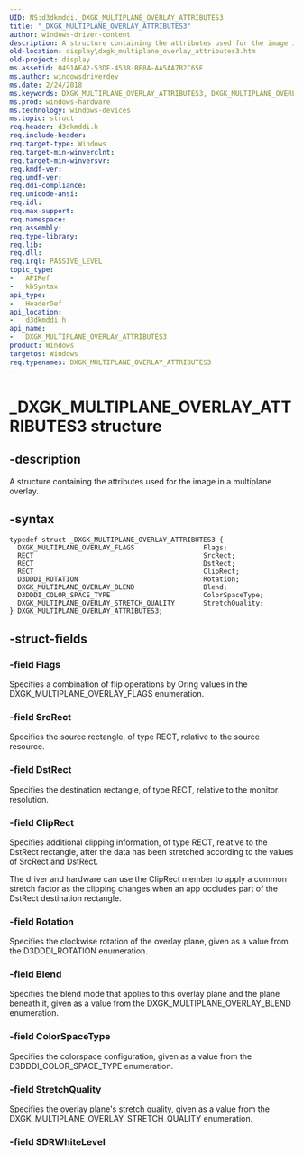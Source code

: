 ```yaml
---
UID: NS:d3dkmddi._DXGK_MULTIPLANE_OVERLAY_ATTRIBUTES3
title: "_DXGK_MULTIPLANE_OVERLAY_ATTRIBUTES3"
author: windows-driver-content
description: A structure containing the attributes used for the image in a multiplane overlay.
old-location: display\dxgk_multiplane_overlay_attributes3.htm
old-project: display
ms.assetid: 0491AF42-53DF-4538-BE8A-AA5AA7B2C65E
ms.author: windowsdriverdev
ms.date: 2/24/2018
ms.keywords: DXGK_MULTIPLANE_OVERLAY_ATTRIBUTES3, DXGK_MULTIPLANE_OVERLAY_ATTRIBUTES3 structure [Display Devices], _DXGK_MULTIPLANE_OVERLAY_ATTRIBUTES3, d3dkmddi/DXGK_MULTIPLANE_OVERLAY_ATTRIBUTES3, display.dxgk_multiplane_overlay_attributes3
ms.prod: windows-hardware
ms.technology: windows-devices
ms.topic: struct
req.header: d3dkmddi.h
req.include-header: 
req.target-type: Windows
req.target-min-winverclnt: 
req.target-min-winversvr: 
req.kmdf-ver: 
req.umdf-ver: 
req.ddi-compliance: 
req.unicode-ansi: 
req.idl: 
req.max-support: 
req.namespace: 
req.assembly: 
req.type-library: 
req.lib: 
req.dll: 
req.irql: PASSIVE_LEVEL
topic_type:
-	APIRef
-	kbSyntax
api_type:
-	HeaderDef
api_location:
-	d3dkmddi.h
api_name:
-	DXGK_MULTIPLANE_OVERLAY_ATTRIBUTES3
product: Windows
targetos: Windows
req.typenames: DXGK_MULTIPLANE_OVERLAY_ATTRIBUTES3
---
```


# _DXGK_MULTIPLANE_OVERLAY_ATTRIBUTES3 structure


## -description


A structure containing the attributes used for the image in a multiplane overlay.


## -syntax


````
typedef struct _DXGK_MULTIPLANE_OVERLAY_ATTRIBUTES3 {
  DXGK_MULTIPLANE_OVERLAY_FLAGS                 Flags;
  RECT                                          SrcRect;
  RECT                                          DstRect;
  RECT                                          ClipRect;
  D3DDDI_ROTATION                               Rotation;
  DXGK_MULTIPLANE_OVERLAY_BLEND                 Blend;
  D3DDDI_COLOR_SPACE_TYPE                       ColorSpaceType;
  DXGK_MULTIPLANE_OVERLAY_STRETCH_QUALITY       StretchQuality;
} DXGK_MULTIPLANE_OVERLAY_ATTRIBUTES3;
````


## -struct-fields




### -field Flags

Specifies a combination of flip operations by Oring values in the DXGK_MULTIPLANE_OVERLAY_FLAGS enumeration.


### -field SrcRect

Specifies the source rectangle, of type RECT, relative to the source resource.


### -field DstRect

Specifies the destination rectangle, of type RECT, relative to the monitor resolution.


### -field ClipRect

Specifies additional clipping information, of type RECT, relative to the DstRect rectangle, after the data has been stretched according to the values of SrcRect and DstRect.

The driver and hardware can use the ClipRect member to apply a common stretch factor as the clipping changes when an app occludes part of the DstRect destination rectangle.


### -field Rotation

Specifies the clockwise rotation of the overlay plane, given as a value from the D3DDDI_ROTATION enumeration.


### -field Blend

Specifies the blend mode that applies to this overlay plane and the plane beneath it, given as a value from the DXGK_MULTIPLANE_OVERLAY_BLEND enumeration.


### -field ColorSpaceType

Specifies the colorspace configuration, given as a value from the D3DDDI_COLOR_SPACE_TYPE enumeration.


### -field StretchQuality

Specifies the overlay plane's stretch quality, given as a value from the DXGK_MULTIPLANE_OVERLAY_STRETCH_QUALITY enumeration.


### -field SDRWhiteLevel

 



